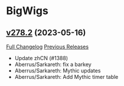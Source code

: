 # BigWigs

## [v278.2](https://github.com/BigWigsMods/BigWigs/tree/v278.2) (2023-05-16)
[Full Changelog](https://github.com/BigWigsMods/BigWigs/compare/v278.1...v278.2) [Previous Releases](https://github.com/BigWigsMods/BigWigs/releases)

- Update zhCN (#1388)  
- Aberrus/Sarkareth: fix a barkey  
- Aberrus/Sarkareth: Mythic updates  
- Aberrus/Sarkareth: Add Mythic timer table  
